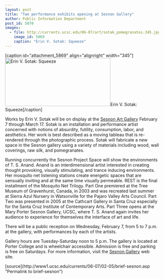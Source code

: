 ```yaml
---
layout: post
title: "Two performance exhibits opening at Sesnon Gallery"
author: Public Information Department
post_id: 5870
images:
  - file: http://currents.ucsc.edu/06-07/art/sotak_pomegranates.345.jpg
    image_id: 5869
    caption: "Erin V. Sotak: Squeeze"
---
```


[caption id="attachment_5869" align="alignright" width="345"]<a href="http://localhost/mysite/wp-content/uploads/2007/02/sotak_pomegranates.345.jpg"><img class="size-full wp-image-5869" src="http://localhost/mysite/wp-content/uploads/2007/02/sotak_pomegranates.345.jpg" alt="Erin V. Sotak: Squeeze" width="345" height="157" /></a>Erin V. Sotak: Squeeze[/caption]
<a name="content" id="content"></a>
<p>
  Works by Erin V. Sotak will be on display at the <a href="http://arts.ucsc.edu/sesnon/">Sesnon Art Gallery</a> February 7 through March 17. Sotak is an installation and performance artist concerned with notions of absurdity, futility, consumption, labor, and aesthetics. Her work is best described as a moving tableau that is re-rendered through the photographic process. Sotak will fabricate a new space in the Sesnon gallery using a variety of materials including wood, wall coverings, raw silk, and pomegranates.
</p>
<p>
  Running concurrently the Sesnon Project Space will show the environments of T. S. Anand. Anand is an interdimensional artist interested in creating thought provoking, visually stimulating, and trance inducing environments. Her mosquito net listening stations create energetic spaces that are sensually inviting and at the same time visually permeable. REST is the final installment of the Mosquito Net Trilogy. Part One premiered at the Tree Museum of Gravenhurst, Canada, in 2003 and was recreated last summer at Sierra Azul Nursery in Watsonville for the Pajaro Valley Arts Council. Part Two was presented in 2005 at the Cathcart Gallery in Santa Cruz especially for the Santa Cruz Institute of Contemporary Arts. Part Three opens at the Mary Porter Sesnon Gallery, UCSC, where T. S. Anand again invites her audience to experience for themselves the interface of art and life.
</p>
<p>
  There will be a public reception on Wednesday, February 7, from 5 to 7 p.m. at the gallery, with performances by each of the artists.
</p>
<p>
  Gallery hours are Tuesday-Saturday noon to 5 p.m. The gallery is located at Porter College and is wheelchair accessible. Admission is free and parking is free on Saturdays. For more information, visit the <a href="http://arts.ucsc.edu/sesnon/">Sesnon Gallery</a> web site.
</p>
[source](http://www1.ucsc.edu/currents/06-07/02-05/brief-sesnon.asp "Permalink to brief-sesnon")
